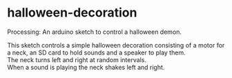# halloween-decoration
Processing: An arduino sketch to control a halloween demon.

This sketch controls a simple halloween decoration consisting of a motor for a neck, an SD card to hold sounds and a speaker to play them.  
The neck turns left and right at random intervals.  
When a sound is playing the neck shakes left and right.

